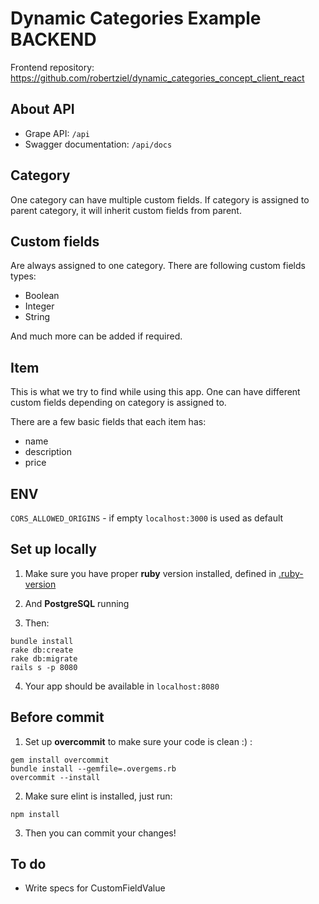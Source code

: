 # Dynamic Categories Example BACKEND

Frontend repository: https://github.com/robertziel/dynamic_categories_concept_client_react

## About API

* Grape API: `/api`
* Swagger documentation: `/api/docs`

## Category

One category can have multiple custom fields.
If category is assigned to parent category, it will inherit custom fields from parent.

## Custom fields

Are always assigned to one category.
There are following custom fields types:

* Boolean
* Integer
* String

And much more can be added if required.

## Item

This is what we try to find while using this app.
One can have different custom fields depending on category is assigned to.

There are a few basic fields that each item has:

* name
* description
* price

## ENV
`CORS_ALLOWED_ORIGINS` - if empty `localhost:3000` is used as default

## Set up locally

1. Make sure you have proper **ruby** version installed, defined in [.ruby-version](.ruby-version)

2. And **PostgreSQL** running

3. Then:
  ```
  bundle install
  rake db:create
  rake db:migrate
  rails s -p 8080
  ```

4. Your app should be available in `localhost:8080`

## Before commit

1. Set up **overcommit** to make sure your code is clean :) :

  ```
  gem install overcommit
  bundle install --gemfile=.overgems.rb
  overcommit --install
  ```

2. Make sure elint is installed, just run:
  ```
  npm install
  ```

3. Then you can commit your changes!


## To do

* Write specs for CustomFieldValue

